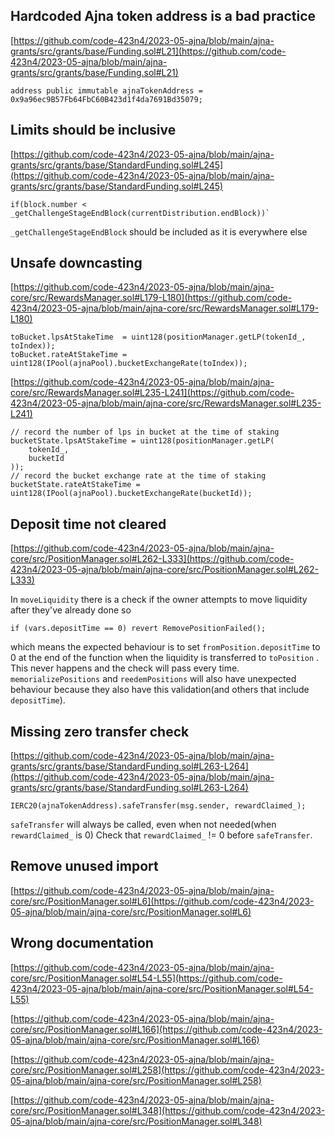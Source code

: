 ## Hardcoded Ajna token address is a bad practice
[https://github.com/code-423n4/2023-05-ajna/blob/main/ajna-grants/src/grants/base/Funding.sol#L21](https://github.com/code-423n4/2023-05-ajna/blob/main/ajna-grants/src/grants/base/Funding.sol#L21)

```
address public immutable ajnaTokenAddress = 0x9a96ec9B57Fb64FbC60B423d1f4da7691Bd35079;
```

## Limits should be inclusive
[https://github.com/code-423n4/2023-05-ajna/blob/main/ajna-grants/src/grants/base/StandardFunding.sol#L245](https://github.com/code-423n4/2023-05-ajna/blob/main/ajna-grants/src/grants/base/StandardFunding.sol#L245)

```
if(block.number < _getChallengeStageEndBlock(currentDistribution.endBlock))`
```
`_getChallengeStageEndBlock` should be included as it is everywhere else

## Unsafe downcasting
[https://github.com/code-423n4/2023-05-ajna/blob/main/ajna-core/src/RewardsManager.sol#L179-L180](https://github.com/code-423n4/2023-05-ajna/blob/main/ajna-core/src/RewardsManager.sol#L179-L180)

```
toBucket.lpsAtStakeTime  = uint128(positionManager.getLP(tokenId_, toIndex));
toBucket.rateAtStakeTime = uint128(IPool(ajnaPool).bucketExchangeRate(toIndex));
```

[https://github.com/code-423n4/2023-05-ajna/blob/main/ajna-core/src/RewardsManager.sol#L235-L241](https://github.com/code-423n4/2023-05-ajna/blob/main/ajna-core/src/RewardsManager.sol#L235-L241)

```
// record the number of lps in bucket at the time of staking
bucketState.lpsAtStakeTime = uint128(positionManager.getLP(
    tokenId_,
    bucketId
));
// record the bucket exchange rate at the time of staking
bucketState.rateAtStakeTime = uint128(IPool(ajnaPool).bucketExchangeRate(bucketId));
```

## Deposit time not cleared
[https://github.com/code-423n4/2023-05-ajna/blob/main/ajna-core/src/PositionManager.sol#L262-L333](https://github.com/code-423n4/2023-05-ajna/blob/main/ajna-core/src/PositionManager.sol#L262-L333)

In `moveLiquidity` there is a check if the owner attempts to move liquidity after they've already done so
```
if (vars.depositTime == 0) revert RemovePositionFailed();
```
which means the expected behaviour is to set `fromPosition.depositTime` to 0 at the end of the function when the liquidity is transferred to `toPosition` . This never happens and the check will pass every time. `memorializePositions` and `reedemPositions` will also have unexpected behaviour because they also have this validation(and others that include `depositTime`).

## Missing zero transfer check
[https://github.com/code-423n4/2023-05-ajna/blob/main/ajna-grants/src/grants/base/StandardFunding.sol#L263-L264](https://github.com/code-423n4/2023-05-ajna/blob/main/ajna-grants/src/grants/base/StandardFunding.sol#L263-L264)

```
IERC20(ajnaTokenAddress).safeTransfer(msg.sender, rewardClaimed_);
```

`safeTransfer` will always be called, even when not needed(when `rewardClaimed_` is 0)
Check that `rewardClaimed_` != 0 before `safeTransfer`.

## Remove unused import
[https://github.com/code-423n4/2023-05-ajna/blob/main/ajna-core/src/PositionManager.sol#L6](https://github.com/code-423n4/2023-05-ajna/blob/main/ajna-core/src/PositionManager.sol#L6)

## Wrong documentation
[https://github.com/code-423n4/2023-05-ajna/blob/main/ajna-core/src/PositionManager.sol#L54-L55](https://github.com/code-423n4/2023-05-ajna/blob/main/ajna-core/src/PositionManager.sol#L54-L55)

[https://github.com/code-423n4/2023-05-ajna/blob/main/ajna-core/src/PositionManager.sol#L166](https://github.com/code-423n4/2023-05-ajna/blob/main/ajna-core/src/PositionManager.sol#L166)

[https://github.com/code-423n4/2023-05-ajna/blob/main/ajna-core/src/PositionManager.sol#L258](https://github.com/code-423n4/2023-05-ajna/blob/main/ajna-core/src/PositionManager.sol#L258)

[https://github.com/code-423n4/2023-05-ajna/blob/main/ajna-core/src/PositionManager.sol#L348](https://github.com/code-423n4/2023-05-ajna/blob/main/ajna-core/src/PositionManager.sol#L348)